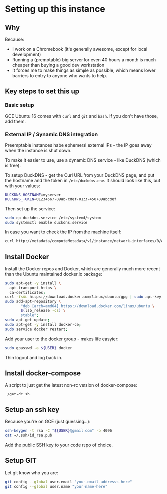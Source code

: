 # Setting up this instance

## Why

Because:

* I work on a Chromebook (it's generally awesome, except for local development)
* Running a (premptable) big server for even 40 hours a month is much cheaper than buying a good
  dev workstation
* It forces me to make things as simple as possible, which means lower barriers to entry to anyone
  who wants to help.

## Key steps to set this up

### Basic setup

GCE Ubuntu 16 comes with `curl` and `git` and `bash`.  If you don't have those, add them.

### External IP / Synamic DNS integration

Preemptable instances habe ephemeral external IPs - the IP goes away when the instance is shut down.

To make it easier to use, use a dynamic DNS service - like DuckDNS (which is free).

To setup DuckDNS - get the Curl URL from your DuckDNS page, and put the hostname and the token in
 `/etc/duckdns.env`. It should look like this, but with your values:

```sh
DUCKDNS_HOSTNAME=myserver
DUCKDNS_TOKEN=01234567-89ab-cdef-0123-456789abcdef
```

Then set up the service:

```sh
sudo cp duckdns.service /etc/systemd/system
sudo systemctl enable duckdns.service 
```

In case you want to check the IP from the machine itself:

```sh
curl http://metadata/computeMetadata/v1/instance/network-interfaces/0/access-configs/0/external-ip -H "Metadata-Flavor: Google"
```

## Install Docker

Install the Docker repos and Docker, which are generally much more recent than the Ubuntu maintained docker.io package:

```sh
sudo apt-get -y install \
  apt-transport-https \
  ca-certificates;
curl -fsSL https://download.docker.com/linux/ubuntu/gpg | sudo apt-key add - ;
sudo add-apt-repository \
       "deb [arch=amd64] https://download.docker.com/linux/ubuntu \
       $(lsb_release -cs) \
       stable";
sudo apt-get update;
sudo apt-get -y install docker-ce;
sudo service docker restart;
```

Add your user to the docker group - makes life easyier:

```sh
sudo gpasswd -a ${USER} docker
```

Thin logout and log back in.

## Install docker-compose

A script to just get the latest non-rc version of docker-compose:

```sh
./get-dc.sh
```

## Setup an ssh key

Because you're on GCE (just guessing...):

```sh
ssh-keygen -t rsa -C "${USER}@gmail.com" -b 4096
cat ~/.ssh/id_rsa.pub
```

Add the public SSH key to your code repo of choice.

## Setup GIT

Let git know who you are:

```sh
git config --global user.email "your-email-addresss-here"
git config --global user.name "your-name-here"
```
